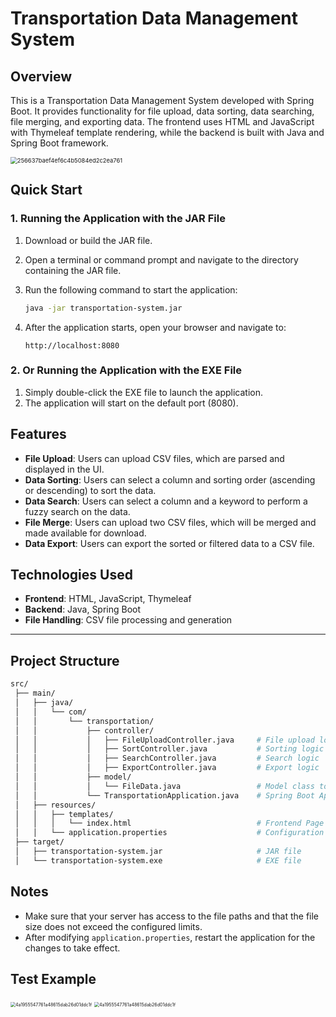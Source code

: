 # Transportation Data Management System

## Overview

This is a Transportation Data Management System developed with Spring Boot. It provides functionality for file upload, data sorting, data searching, file merging, and exporting data. The frontend uses HTML and JavaScript with Thymeleaf template rendering, while the backend is built with Java and Spring Boot framework.

<img src="https://raw.githubusercontent.com/ToSniperSam/Transportation-Demo/refs/heads/main/fig/Overview.png" alt="256637baef4ef6c4b5084ed2c2ea761" style="zoom:67%;" />



## Quick Start

### 1. Running the Application with the JAR File

1. Download or build the JAR file.

2. Open a terminal or command prompt and navigate to the directory containing the JAR file.

3. Run the following command to start the application:

   ```bash
   java -jar transportation-system.jar
   ```

4. After the application starts, open your browser and navigate to:

   ```arduino
   http://localhost:8080
   ```

### 2. Or Running the Application with the EXE File

1. Simply double-click the EXE file to launch the application.
2. The application will start on the default port (8080).



## Features

- **File Upload**: Users can upload CSV files, which are parsed and displayed in the UI.
- **Data Sorting**: Users can select a column and sorting order (ascending or descending) to sort the data.
- **Data Search**: Users can select a column and a keyword to perform a fuzzy search on the data.
- **File Merge**: Users can upload two CSV files, which will be merged and made available for download.
- **Data Export**: Users can export the sorted or filtered data to a CSV file.



## Technologies Used

- **Frontend**: HTML, JavaScript, Thymeleaf
- **Backend**: Java, Spring Boot
- **File Handling**: CSV file processing and generation

------



## Project Structure

```bash
src/
 ├── main/
 │   ├── java/
 │   │   └── com/
 │   │       └── transportation/
 │   │           ├── controller/
 │   │           │   ├── FileUploadController.java     # File upload logic
 │   │           │   ├── SortController.java           # Sorting logic
 │   │           │   ├── SearchController.java         # Search logic
 │   │           │   ├── ExportController.java         # Export logic
 │   │           ├── model/
 │   │           │   └── FileData.java                 # Model class to store file data
 │   │           └── TransportationApplication.java    # Spring Boot Application class
 │   ├── resources/
 │   │   ├── templates/
 │   │   │   └── index.html                            # Frontend Page
 │   │   └── application.properties                    # Configuration File
 ├── target/
 │   ├── transportation-system.jar                     # JAR file
 │   └── transportation-system.exe                     # EXE file
```



## Notes

- Make sure that your server has access to the file paths and that the file size does not exceed the configured limits.
- After modifying `application.properties`, restart the application for the changes to take effect.



## Test Example

<img src="https://raw.githubusercontent.com/ToSniperSam/Transportation-Demo/refs/heads/main/fig/search.png" alt="4a1955547761a48615dab26d01ddc1f" style="zoom:50%;" />
<img src="https://raw.githubusercontent.com/ToSniperSam/Transportation-Demo/refs/heads/main/fig/Merge.png" alt="4a1955547761a48615dab26d01ddc1f" style="zoom:50%;" />
